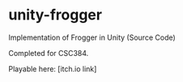 # unity-frogger
Implementation of Frogger in Unity (Source Code)

Completed for CSC384.

Playable here: [itch.io link]
